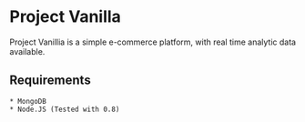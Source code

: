 # Project Vanilla
Project Vanillia is a simple e-commerce platform, with real time analytic data available.

## Requirements
	* MongoDB
	* Node.JS (Tested with 0.8)